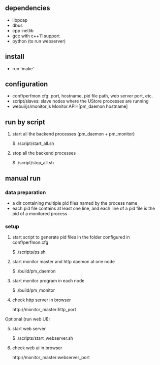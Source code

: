 ## dependencies

  * libpcap
  * dbus
  * cpp-netlib
  * gcc with c++11 support 
  * python (to run webserver)

## install

  * run 'make'

## configuration

  * conf/perfmon.cfg: port, hostname, pid file path, web server port, etc.
  * script/slaves: slave nodes where the UStore processes are running
  * webui/js/monitor.js Monitor.API=[pm_daemon hostname]

## run by script

1. start all the backend processes (pm_daemon + pm_monitor)
  
    $ ./script/start_all.sh

2. stop all the backend processes
  
    $ ./script/stop_all.sh

## manual run

### data preparation
  
  * a dir containing multiple pid files named by the process name
  * each pid file contains at least one line, and each line of a pid file is the
    pid of a monitored process 

### setup

1. start script to generate pid files in the folder configured in conf/perfmon.cfg 

    $ ./scripts/ps.sh

2. start monitor master and http daemon at one node
    
    $ ./build/pm_daemon 

3. start monitor program in each node
    
    $ ./build/pm_monitor 

4. check http server in browser
    
    http://monitor_master:http_port

Optional (run web UI):

5. start web server
  
    $ ./scripts/start_webserver.sh

6. check web ui in browser

    http://monitor_master:webserver_port


